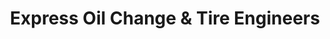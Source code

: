 ---
title: "Express Oil Change & Tire Engineers"
url: /mobile/express-oil-change-and-tire-engineers/
shop: tyres
---